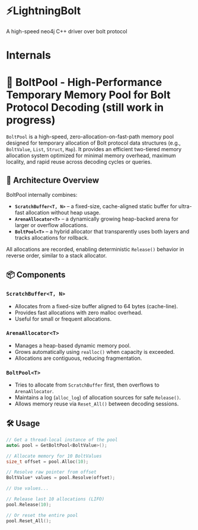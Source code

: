 # ⚡LightningBolt
A high-speed neo4j C++ driver over bolt protocol


# Internals
# 🔩 BoltPool - High-Performance Temporary Memory Pool for Bolt Protocol Decoding (still work in progress)

`BoltPool` is a high-speed, zero-allocation-on-fast-path memory pool designed for temporary allocation of Bolt protocol data structures (e.g., `BoltValue`, `List`, `Struct`, `Map`). It provides an efficient two-tiered memory allocation system optimized for minimal memory overhead, maximum locality, and rapid reuse across decoding cycles or queries.

## 🧱 Architecture Overview

BoltPool internally combines:

- **`ScratchBuffer<T, N>`** – a fixed-size, cache-aligned static buffer for ultra-fast allocation without heap usage.
- **`ArenaAllocator<T>`** – a dynamically growing heap-backed arena for larger or overflow allocations.
- **`BoltPool<T>`** – a hybrid allocator that transparently uses both layers and tracks allocations for rollback.

All allocations are recorded, enabling deterministic `Release()` behavior in reverse order, similar to a stack allocator.

## 📦 Components

### `ScratchBuffer<T, N>`
- Allocates from a fixed-size buffer aligned to 64 bytes (cache-line).
- Provides fast allocations with zero malloc overhead.
- Useful for small or frequent allocations.

### `ArenaAllocator<T>`
- Manages a heap-based dynamic memory pool.
- Grows automatically using `realloc()` when capacity is exceeded.
- Allocations are contiguous, reducing fragmentation.

### `BoltPool<T>`
- Tries to allocate from `ScratchBuffer` first, then overflows to `ArenaAllocator`.
- Maintains a log (`alloc_log`) of allocation sources for safe `Release()`.
- Allows memory reuse via `Reset_All()` between decoding sessions.

## 🛠️ Usage

```cpp
// Get a thread-local instance of the pool
auto& pool = GetBoltPool<BoltValue>();

// Allocate memory for 10 BoltValues
size_t offset = pool.Alloc(10);

// Resolve raw pointer from offset
BoltValue* values = pool.Resolve(offset);

// Use values...

// Release last 10 allocations (LIFO)
pool.Release(10);

// Or reset the entire pool
pool.Reset_All();